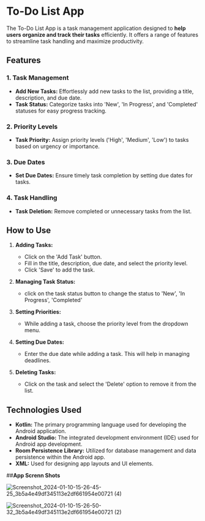 # **To-Do List App**

The To-Do List App is a task management application designed to **help users organize and track their tasks** efficiently. It offers a range of features to streamline task handling and maximize productivity.

## **Features**

### **1. Task Management**

- **Add New Tasks:** Effortlessly add new tasks to the list, providing a title, description, and due date.
- **Task Status:** Categorize tasks into 'New', 'In Progress', and 'Completed' statuses for easy progress tracking.

### **2. Priority Levels**

- **Task Priority:** Assign priority levels ('High', 'Medium', 'Low') to tasks based on urgency or importance.

### **3. Due Dates**

- **Set Due Dates:** Ensure timely task completion by setting due dates for tasks.

### **4. Task Handling**

- **Task Deletion:** Remove completed or unnecessary tasks from the list.

## **How to Use**

1. **Adding Tasks:**
   - Click on the 'Add Task' button.
   - Fill in the title, description, due date, and select the priority level.
   - Click 'Save' to add the task.

2. **Managing Task Status:**
   - click on the task status button to change the status to 'New', 'In Progress', 'Completed'

3. **Setting Priorities:**
   - While adding a task, choose the priority level from the dropdown menu.

4. **Setting Due Dates:**
   - Enter the due date while adding a task. This will help in managing deadlines.

5. **Deleting Tasks:**
   - Click on the task and select the 'Delete' option to remove it from the list.

## **Technologies Used**

- **Kotlin:** The primary programming language used for developing the Android application.
- **Android Studio:** The integrated development environment (IDE) used for Android app development.
- **Room Persistence Library:** Utilized for database management and data persistence within the Android app.
- **XML:** Used for designing app layouts and UI elements.

##**App Screnn Shots**


![Screenshot_2024-01-10-15-26-45-25_3b5a4e49df345113e2df661954e00721 (4)](https://github.com/siri0249/todoapplication/assets/114393063/7f13d1a6-3e4d-4313-8f02-38a3e478c20c)


![Screenshot_2024-01-10-15-26-50-32_3b5a4e49df345113e2df661954e00721 (2)](https://github.com/siri0249/todoapplication/assets/114393063/ed1bac8b-096e-4d89-ae25-7d5459228765)


